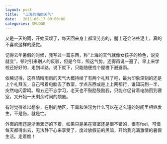 ```yaml
---
layout: post
title:  "上海的梅雨天气"
date:   2011-06-17 09:00:00
categories: SMUDGE
---
```


又是一天的雨，开始厌烦了，每天回来身上都湿劳劳的，腿上还会沾些泥土，真的不喜欢这样的感觉。



记得去年暑假的时候，我写过一篇东西，称“上海的天气就像女孩子的脸色，说变就变”，顿时引来别人的反驳，但是今年，照这气势，还得再说一遍了。早上来学校还好好的，走到半路，说下就下，只能随便找个屋檐下避避雨。



依稀记得，这样晴晴雨雨的天气大概持续了有两个礼拜了吧，最为印象深刻的还是上个礼拜五，自己带着电脑去了教室，学点东西或是上上网都行，谁知玩到一半，突然电闪雷鸣。周五还不忘学习，老天也不鼓励鼓励我，只能仓促背着电脑回到寝室，又开始一天剩余时间的颓废。



有时觉得难以想象，在别的地区，干旱和洪涝为什么可以在这么短的时间里相继发生，不是伤，就是亡。



外面的雨还是淅淅沥沥的下着，如果只是呆在寝室还是很不错的，很有feel，可惜每天都得出去，无法静下心来享受了，度过放假前的黑暗，开始我充满激情的暑假生活。走着瞧！